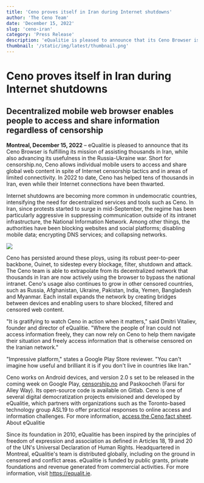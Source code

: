 ```yaml
---
title: 'Ceno proves itself in Iran during Internet shutdowns'
author: 'The Ceno Team'
date: 'December 15, 2022'
slug: 'ceno-iran'
category: 'Press Release'
description: 'eQualitie is pleased to announce that its Ceno Browser is fulfilling its mission of assisting thousands in Iran, while also... '
thumbnail: '/static/img/latest/thumbnail.png'
---
```


<style>
    main img {
        max-width: 400px;
        margin-inline: auto;
    }
</style>

# Ceno proves itself in Iran during Internet shutdowns
## Decentralized mobile web browser enables people to access and share information regardless of censorship

**Montreal, December 15, 2022** – eQualitie is pleased to announce that its Ceno Browser is fulfilling its mission of assisting thousands in Iran, while also advancing its usefulness in the Russia-Ukraine war. Short for censorship.no, Ceno allows individual mobile users to access and share global web content in spite of Internet censorship tactics and in areas of limited connectivity. In 2022 to date, Ceno has helped tens of thousands in Iran, even while their Internet connections have been thwarted.

Internet shutdowns are becoming more common in undemocratic countries, intensifying the need for decentralized services and tools such as Ceno. In Iran, since protests started to surge in mid-September, the regime has been particularly aggressive in suppressing communication outside of its intranet infrastructure, the National Information Network. Among other things, the authorities have been blocking websites and social platforms; disabling mobile data; encrypting DNS services; and collapsing networks.

![](/static/img/latest/ceno-in-iran/ceno-geo-spread.png)

Ceno has persisted around these ploys, using its robust peer-to-peer backbone, Ouinet, to sidestep every blockage, filter, shutdown and attack. The Ceno team is able to extrapolate from its decentralized network that thousands in Iran are now actively using the browser to bypass the national intranet. Ceno's usage also continues to grow in other censored countries, such as Russia, Afghanistan, Ukraine, Pakistan, India, Yemen, Bangladesh and Myanmar. Each install expands the network by creating bridges between devices and enabling users to share blocked, filtered and censored web content.

"It is gratifying to watch Ceno in action when it matters," said Dmitri Vitaliev, founder and director of eQualitie. "Where the people of Iran could not access information freely, they can now rely on Ceno to help them navigate their situation and freely access information that is otherwise censored on the Iranian network."

"Impressive platform," states a Google Play Store reviewer. "You can't imagine how useful and brilliant it is if you don't live in countries like Iran."

Ceno works on Android devices, and version 2.0 s set to be released in the coming week on Google Play, [censorship.no](/download) and Paskoocheh (Farsi for Alley Way). Its open-source code is available on Gitlab. Ceno is one of several digital democratization projects envisioned and developed by eQualitie, which partners with organizations such as the Toronto-based technology group ASL19 to offer practical responses to online access and information challenges. For more information, [access the Ceno fact sheet](https://ceno.app/en/factsheet.html).
About eQualitie

Since its foundation in 2010, eQualitie has been inspired by the principles of freedom of expression and association as defined in Articles 18, 19 and 20 of the UN's Universal Declaration of Human Rights. Headquartered in Montreal, eQualitie's team is distributed globally, including on the ground in censored and conflict areas. eQualitie is funded by public grants, private foundations and revenue generated from commercial activities. For more information, visit https://equalit.ie.
